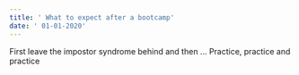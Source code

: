 ```yaml
---
title: ' What to expect after a bootcamp'
date: ' 01-01-2020'
---
```


First  leave the impostor syndrome behind
and then ... Practice, practice and practice 